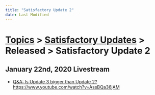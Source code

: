 ```yaml
---
title: "Satisfactory Update 2"
date: Last Modified
---
```

# [Topics](../../../topics.md) > [Satisfactory Updates](../../../topics/satisfactory-updates.md) > Released > Satisfactory Update 2

## January 22nd, 2020 Livestream
* [Q&A: Is Update 3 bigger than Update 2?](../../../transcriptions/yt-AssBQa36jAM.md) https://www.youtube.com/watch?v=AssBQa36jAM
